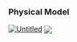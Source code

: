 

<H3/>Physical Model</H3>
<a href="https://ibb.co/WsbvBT0"><img src="https://i.ibb.co/yVwFg3p/Untitled.png" alt="Untitled" border="0"></a>

















<img src="https://komarev.com/ghpvc/?username=rishavanand&&style=flat-square" align="center" />
